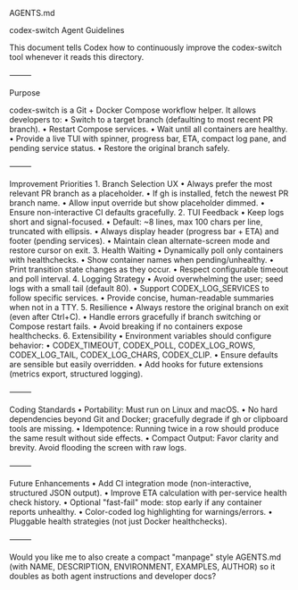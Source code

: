 AGENTS.md

codex-switch Agent Guidelines

This document tells Codex how to continuously improve the codex-switch tool whenever it reads this directory.

⸻

Purpose

codex-switch is a Git + Docker Compose workflow helper. It allows developers to:
	•	Switch to a target branch (defaulting to most recent PR branch).
	•	Restart Compose services.
	•	Wait until all containers are healthy.
	•	Provide a live TUI with spinner, progress bar, ETA, compact log pane, and pending service status.
	•	Restore the original branch safely.

⸻

Improvement Priorities
	1.	Branch Selection UX
	•	Always prefer the most relevant PR branch as a placeholder.
	•	If gh is installed, fetch the newest PR branch name.
	•	Allow input override but show placeholder dimmed.
	•	Ensure non-interactive CI defaults gracefully.
	2.	TUI Feedback
	•	Keep logs short and signal-focused.
	•	Default: ~8 lines, max 100 chars per line, truncated with ellipsis.
	•	Always display header (progress bar + ETA) and footer (pending services).
	•	Maintain clean alternate-screen mode and restore cursor on exit.
	3.	Health Waiting
	•	Dynamically poll only containers with healthchecks.
	•	Show container names when pending/unhealthy.
	•	Print transition state changes as they occur.
	•	Respect configurable timeout and poll interval.
	4.	Logging Strategy
	•	Avoid overwhelming the user; seed logs with a small tail (default 80).
	•	Support CODEX_LOG_SERVICES to follow specific services.
	•	Provide concise, human-readable summaries when not in a TTY.
	5.	Resilience
	•	Always restore the original branch on exit (even after Ctrl+C).
	•	Handle errors gracefully if branch switching or Compose restart fails.
	•	Avoid breaking if no containers expose healthchecks.
	6.	Extensibility
	•	Environment variables should configure behavior:
	•	CODEX_TIMEOUT, CODEX_POLL, CODEX_LOG_ROWS, CODEX_LOG_TAIL, CODEX_LOG_CHARS, CODEX_CLIP.
	•	Ensure defaults are sensible but easily overridden.
	•	Add hooks for future extensions (metrics export, structured logging).

⸻

Coding Standards
	•	Portability: Must run on Linux and macOS.
	•	No hard dependencies beyond Git and Docker; gracefully degrade if gh or clipboard tools are missing.
	•	Idempotence: Running twice in a row should produce the same result without side effects.
	•	Compact Output: Favor clarity and brevity. Avoid flooding the screen with raw logs.

⸻

Future Enhancements
	•	Add CI integration mode (non-interactive, structured JSON output).
	•	Improve ETA calculation with per-service health check history.
	•	Optional "fast-fail" mode: stop early if any container reports unhealthy.
	•	Color-coded log highlighting for warnings/errors.
	•	Pluggable health strategies (not just Docker healthchecks).

⸻

Would you like me to also create a compact "manpage" style AGENTS.md (with NAME, DESCRIPTION, ENVIRONMENT, EXAMPLES, AUTHOR) so it doubles as both agent instructions and developer docs?
